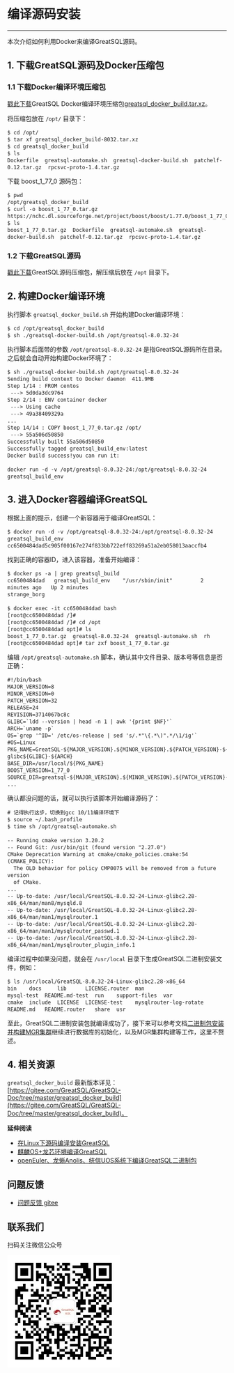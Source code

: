 # 编译源码安装
---

本次介绍如何利用Docker来编译GreatSQL源码。

## 1. 下载GreatSQL源码及Docker压缩包

### 1.1 下载Docker编译环境压缩包

[戳此下载](https://product.greatdb.com/GreatSQL/greatsql_docker_build-8032.tar.xz)GreatSQL Docker编译环境压缩包[greatsql_docker_build.tar.xz](https://product.greatdb.com/GreatSQL/greatsql_docker_build-8032.tar.xz)。

将压缩包放在 `/opt/` 目录下：
```
$ cd /opt/
$ tar xf greatsql_docker_build-8032.tar.xz
$ cd greatsql_docker_build
$ ls
Dockerfile  greatsql-automake.sh  greatsql-docker-build.sh  patchelf-0.12.tar.gz  rpcsvc-proto-1.4.tar.gz
```

下载 boost_1_77_0 源码包：
```
$ pwd
/opt/greatsql_docker_build
$ curl -o boost_1_77_0.tar.gz https://nchc.dl.sourceforge.net/project/boost/boost/1.77.0/boost_1_77_0.tar.gz
$ ls
boost_1_77_0.tar.gz  Dockerfile  greatsql-automake.sh  greatsql-docker-build.sh  patchelf-0.12.tar.gz  rpcsvc-proto-1.4.tar.gz
```

### 1.2 下载GreatSQL源码

[戳此下载](https://gitee.com/GreatSQL/GreatSQL/releases/tag/GreatSQL-8.0.32-24)GreatSQL源码压缩包，解压缩后放在 `/opt` 目录下。

## 2. 构建Docker编译环境

执行脚本 `greatsql_docker_build.sh` 开始构建Docker编译环境：
```
$ cd /opt/greatsql_docker_build
$ sh ./greatsql-docker-build.sh /opt/greatsql-8.0.32-24
```

执行脚本后面带的参数 `/opt/greatsql-8.0.32-24` 是指GreatSQL源码所在目录。
之后就会自动开始构建Docker环境了：
```
$ sh ./greatsql-docker-build.sh /opt/greatsql-8.0.32-24
Sending build context to Docker daemon  411.9MB
Step 1/14 : FROM centos
 ---> 5d0da3dc9764
Step 2/14 : ENV container docker
 ---> Using cache
 ---> 49a38409329a
...
Step 14/14 : COPY boost_1_77_0.tar.gz /opt/
 ---> 55a506d50850
Successfully built 55a506d50850
Successfully tagged greatsql_build_env:latest
Docker build success!you can run it:

docker run -d -v /opt/greatsql-8.0.32-24:/opt/greatsql-8.0.32-24 greatsql_build_env
```

## 3. 进入Docker容器编译GreatSQL

根据上面的提示，创建一个新容器用于编译GreatSQL：
```
$ docker run -d -v /opt/greatsql-8.0.32-24:/opt/greatsql-8.0.32-24 greatsql_build_env
cc6500484dad5c905f00167e274f833bb722eff83269a51a2eb058013aaccfb4
```

找到正确的容器ID，进入该容器，准备开始编译：
```
$ docker ps -a | grep greatsql_build
cc6500484dad   greatsql_build_env    "/usr/sbin/init"         2 minutes ago   Up 2 minutes                                           strange_borg

$ docker exec -it cc6500484dad bash
[root@cc6500484dad /]#
[root@cc6500484dad /]# cd /opt
[root@cc6500484dad opt]# ls
boost_1_77_0.tar.gz  greatsql-8.0.32-24  greatsql-automake.sh  rh
[root@cc6500484dad opt]# tar zxf boost_1_77_0.tar.gz
```

编辑 `/opt/greatsql-automake.sh` 脚本，确认其中文件目录、版本号等信息是否正确：
```
#!/bin/bash
MAJOR_VERSION=8
MINOR_VERSION=0
PATCH_VERSION=32
RELEASE=24
REVISION=3714067bc8c
GLIBC=`ldd --version | head -n 1 | awk '{print $NF}'`
ARCH=`uname -p`
OS=`grep '^ID=' /etc/os-release | sed 's/.*"\{.*\)".*/\1/ig'`
#OS=Linux
PKG_NAME=GreatSQL-${MAJOR_VERSION}.${MINOR_VERSION}.${PATCH_VERSION}-${RELEASE}-${OS}-glibc${GLIBC}-${ARCH}
BASE_DIR=/usr/local/${PKG_NAME}
BOOST_VERSION=1_77_0
SOURCE_DIR=greatsql-${MAJOR_VERSION}.${MINOR_VERSION}.${PATCH_VERSION}-${RELEASE}
...
```

确认都没问题的话，就可以执行该脚本开始编译源码了：
```
# 记得执行这步，切换到gcc 10/11编译环境下
$ source ~/.bash_profile
$ time sh /opt/greatsql-automake.sh

-- Running cmake version 3.20.2
-- Found Git: /usr/bin/git (found version "2.27.0")
CMake Deprecation Warning at cmake/cmake_policies.cmake:54 (CMAKE_POLICY):
  The OLD behavior for policy CMP0075 will be removed from a future version
  of CMake.
...
-- Up-to-date: /usr/local/GreatSQL-8.0.32-24-Linux-glibc2.28-x86_64/man/man8/mysqld.8
-- Up-to-date: /usr/local/GreatSQL-8.0.32-24-Linux-glibc2.28-x86_64/man/man1/mysqlrouter.1
-- Up-to-date: /usr/local/GreatSQL-8.0.32-24-Linux-glibc2.28-x86_64/man/man1/mysqlrouter_passwd.1
-- Up-to-date: /usr/local/GreatSQL-8.0.32-24-Linux-glibc2.28-x86_64/man/man1/mysqlrouter_plugin_info.1
```

编译过程中如果没问题，就会在 `/usr/local` 目录下生成GreatSQL二进制安装文件，例如：
```
$ ls /usr/local/GreatSQL-8.0.32-24-Linux-glibc2.28-x86_64
bin    docs     lib      LICENSE.router  man                     mysql-test  README.md-test  run    support-files  var
cmake  include  LICENSE  LICENSE-test    mysqlrouter-log-rotate  README.md   README.router   share  usr
```
至此，GreatSQL二进制安装包就编译成功了，接下来可以参考文档[二进制包安装并构建MGR集群](./3-install-with-tarball.md)继续进行数据库的初始化，以及MGR集群构建等工作，这里不赘述。

## 4. 相关资源
`greatsql_docker_build` 最新版本详见：[https://gitee.com/GreatSQL/GreatSQL-Doc/tree/master/greatsql_docker_build](https://gitee.com/GreatSQL/GreatSQL-Doc/tree/master/greatsql_docker_build)。

**延伸阅读**
- [在Linux下源码编译安装GreatSQL](https://gitee.com/GreatSQL/GreatSQL-Doc/blob/master/docs/build-greatsql-with-source.md)
- [麒麟OS+龙芯环境编译GreatSQL](https://gitee.com/GreatSQL/GreatSQL-Doc/blob/master/docs/build-greatsql-with-source-under-kylin-and-loongson.md)
- [openEuler、龙蜥Anolis、统信UOS系统下编译GreatSQL二进制包](https://gitee.com/GreatSQL/GreatSQL-Doc/blob/master/docs/build-greatsql-under-openeuler-anolis-uos.md)

**问题反馈**
---
- [问题反馈 gitee](https://gitee.com/GreatSQL/GreatSQL-Manual/issues)


**联系我们**
---

扫码关注微信公众号

![greatsql-wx](../greatsql-wx.jpg)
